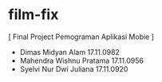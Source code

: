 # film-fix


[ Final Project Pemograman Aplikasi Mobie ]




- Dimas Midyan Alam         17.11.0982
- Mahendra Wishnu Pratama   17.11.0956
- Syelvi Nur Dwi Juliana    17.11.0920
